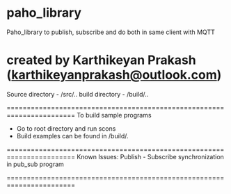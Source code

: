 # paho_library
Paho_library to publish, subscribe and do both in same client with MQTT

created by Karthikeyan Prakash (karthikeyanprakash@outlook.com)
=======================================================================

Source directory 	- <root>/src/..
build directory		- <root>/build/..

=======================================================================
To build sample programs

- Go to root directory and run scons
- Build examples can be found in <root>/build/.

=======================================================================
Known Issues:
Publish - Subscribe synchronization	in	pub_sub program

=======================================================================	
